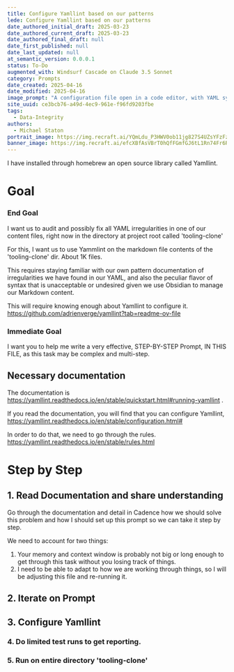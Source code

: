 ```yaml
---
title: Configure Yamllint based on our patterns
lede: Configure Yamllint based on our patterns
date_authored_initial_draft: 2025-03-23
date_authored_current_draft: 2025-03-23
date_authored_final_draft: null
date_first_published: null
date_last_updated: null
at_semantic_version: 0.0.0.1
status: To-Do
augmented_with: Windsurf Cascade on Claude 3.5 Sonnet
category: Prompts
date_created: 2025-04-16
date_modified: 2025-04-16
image_prompt: "A configuration file open in a code editor, with YAML syntax highlighted and validation checks visible. Visual cues of correct and incorrect patterns, a settings panel, and a focus on structured, well-organized data. The scene conveys clarity, precision, and adherence to coding standards."
site_uuid: ce3bcb76-a49d-4ec9-961e-f96fd9203fbe
tags:
  - Data-Integrity
authors:
  - Michael Staton
portrait_image: https://img.recraft.ai/YQmLdu_P3HWV0ob11jg827S4UZsYFzFzOoCTUv_TQaU/rs:fit:1024:2048:0/raw:1/plain/abs://external/images/055026cc-d643-4f8a-90c9-78e8a73aebee
banner_image: https://img.recraft.ai/efcXBfAsVBrT0hQfFGmfGJ6tL1Rn74Fr6R5HfsvBClk/rs:fit:2048:1024:0/raw:1/plain/abs://external/images/985419e0-a062-4233-bec5-095652d6d9c8
---
```

I have installed through homebrew an open source library called Yamllint. 

# Goal

### End Goal
I want us to audit and possibly fix all YAML irregularities in one of our content files, right now in the directory at project root called 'tooling-clone' 

For this, I want us to use Yammlint on the markdown file contents of the 'tooling-clone' dir. About 1K files.  

This requires staying familiar with our own pattern documentation of irregularities we have found in our YAML, and also the peculiar flavor of syntax that is unacceptable or undesired given we use Obsidian to manage our Markdown content. 

This will require knowing enough about Yamllint to configure it. 
https://github.com/adrienverge/yamllint?tab=readme-ov-file

### Immediate Goal
I want you to help me write a very effective, STEP-BY-STEP Prompt, IN THIS FILE, as this task may be complex and multi-step. 

## Necessary documentation
The documentation is https://yamllint.readthedocs.io/en/stable/quickstart.html#running-yamllint . 
  
If you read the documentation, you will find that you can configure Yamllint, https://yamllint.readthedocs.io/en/stable/configuration.html#  
  
In order to do that, we need to go through the rules.   
https://yamllint.readthedocs.io/en/stable/rules.html

# Step by Step

## 1. Read Documentation and share understanding
Go through the documentation and detail in Cadence how we should solve this problem and how I should set up this prompt so we can take it step by step.  

We need to account for two things:
1) Your memory and context window is probably not big or long enough to get through this task without you losing track of things. 
2) I need to be able to adapt to how we are working through things, so I will be adjusting this file and re-running it. 

## 2. Iterate on Prompt

## 3. Configure Yamllint

### 4. Do limited test runs to get reporting.

### 5. Run on entire directory 'tooling-clone'